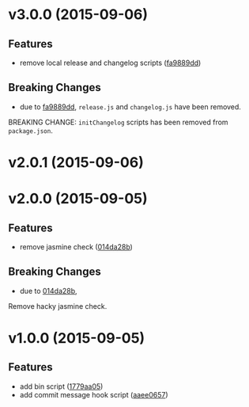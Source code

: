 # v3.0.0 (2015-09-06)


## Features

- remove local release and changelog scripts
  ([fa9889dd](https://github.com/Frikki/validate-commit-message/commits/fa9889dda51ff3745ad3a168b1ce0b7b5fe4250f))


## Breaking Changes

- due to [fa9889dd](https://github.com/Frikki/validate-commit-message/commits/fa9889dda51ff3745ad3a168b1ce0b7b5fe4250f),
  `release.js` and `changelog.js` have been removed.

BREAKING CHANGE: `initChangelog` scripts has been removed from `package.json`.



# v2.0.1 (2015-09-06)


# v2.0.0 (2015-09-05)


## Features

- remove jasmine check
  ([014da28b](https://bitbucket.org/rabbitsystems/favodine/commits/014da28bab0bd8204b4ba3c1c50972595a3add83))


## Breaking Changes

- due to [014da28b](https://bitbucket.org/rabbitsystems/favodine/commits/014da28bab0bd8204b4ba3c1c50972595a3add83),
 

Remove hacky jasmine check.



# v1.0.0 (2015-09-05)


## Features

- add bin script
    ([1779aa05](https://bitbucket.org/rabbitsystems/favodine/commits/1779aa05b82dba8cdace9ff072536dffbb2e29da))
- add commit message hook script
    ([aaee0657](https://bitbucket.org/rabbitsystems/favodine/commits/aaee06575dc04e24af5a9fa6390d801fa0af71bb))


